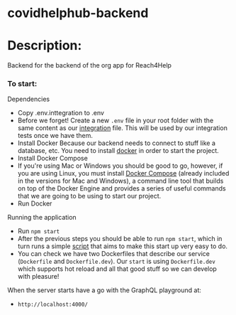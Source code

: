 # covidhelphub-backend

# Description:

Backend for the backend of the org app for Reach4Help

### To start:

Dependencies
- Copy .env.inttegration to .env 
- Before we forget! Create a new `.env` file in your root folder with the same content as our [integration](/.env.integration) file. This will be used by our integration tests once we have them.
- Install Docker
Because our backend needs to connect to stuff like a database, etc. You need to install [docker](https://www.docker.com/get-started) in order to start the project.
- Install Docker Compose 
- If you're using Mac or Windows you should be good to go, however, if you are using Linux, you must install [Docker Compose](https://docs.docker.com/compose/install/) (already included in the versions for Mac and Windows), a command line tool that builds on top of the Docker Engine and provides a series of useful commands that we are going to be using to start our project.
- Run Docker

Running the application
- Run `npm start`
- After the previous steps you should be able to run `npm start`, which in turn runs a simple [script](/scripts/start.sh) that aims to make this start up very easy to do.
- You can check we have two Dockerfiles that describe our service (`Dockerfile` and `Dockerfile.dev`). Our `start` is using `Dockerfile.dev` which supports hot reload and all that good stuff so we can develop with pleasure!

When the server starts have a go with the GraphQL playground at:

- `http://localhost:4000/`
